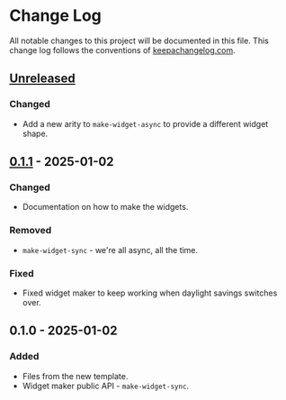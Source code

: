 # Change Log
All notable changes to this project will be documented in this file. This change log follows the conventions of [keepachangelog.com](http://keepachangelog.com/).

## [Unreleased]
### Changed
- Add a new arity to `make-widget-async` to provide a different widget shape.

## [0.1.1] - 2025-01-02
### Changed
- Documentation on how to make the widgets.

### Removed
- `make-widget-sync` - we're all async, all the time.

### Fixed
- Fixed widget maker to keep working when daylight savings switches over.

## 0.1.0 - 2025-01-02
### Added
- Files from the new template.
- Widget maker public API - `make-widget-sync`.

[Unreleased]: https://sourcehost.site/your-name/aoc/compare/0.1.1...HEAD
[0.1.1]: https://sourcehost.site/your-name/aoc/compare/0.1.0...0.1.1
